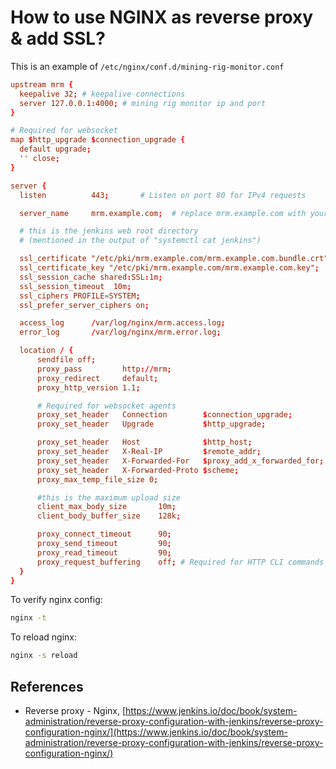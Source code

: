 # How to use NGINX as reverse proxy & add SSL?

This is an example of `/etc/nginx/conf.d/mining-rig-monitor.conf`

```conf
upstream mrm {
  keepalive 32; # keepalive connections
  server 127.0.0.1:4000; # mining rig monitor ip and port
}

# Required for websocket
map $http_upgrade $connection_upgrade {
  default upgrade;
  '' close;
}

server {
  listen          443;       # Listen on port 80 for IPv4 requests

  server_name     mrm.example.com;  # replace mrm.example.com with your server domain name

  # this is the jenkins web root directory
  # (mentioned in the output of "systemctl cat jenkins")

  ssl_certificate "/etc/pki/mrm.example.com/mrm.example.com.bundle.crt";
  ssl_certificate_key "/etc/pki/mrm.example.com/mrm.example.com.key";
  ssl_session_cache shared:SSL:1m;
  ssl_session_timeout  10m;
  ssl_ciphers PROFILE=SYSTEM;
  ssl_prefer_server_ciphers on;

  access_log      /var/log/nginx/mrm.access.log;
  error_log       /var/log/nginx/mrm.error.log;

  location / {
      sendfile off;
      proxy_pass         http://mrm;
      proxy_redirect     default;
      proxy_http_version 1.1;

      # Required for websocket agents
      proxy_set_header   Connection        $connection_upgrade;
      proxy_set_header   Upgrade           $http_upgrade;

      proxy_set_header   Host              $http_host;
      proxy_set_header   X-Real-IP         $remote_addr;
      proxy_set_header   X-Forwarded-For   $proxy_add_x_forwarded_for;
      proxy_set_header   X-Forwarded-Proto $scheme;
      proxy_max_temp_file_size 0;

      #this is the maximum upload size
      client_max_body_size       10m;
      client_body_buffer_size    128k;

      proxy_connect_timeout      90;
      proxy_send_timeout         90;
      proxy_read_timeout         90;
      proxy_request_buffering    off; # Required for HTTP CLI commands
  }
}
```

To verify nginx config:
```sh
nginx -t
```

To reload nginx:
```sh
nginx -s reload
```

## References
- Reverse proxy - Nginx, [https://www.jenkins.io/doc/book/system-administration/reverse-proxy-configuration-with-jenkins/reverse-proxy-configuration-nginx/](https://www.jenkins.io/doc/book/system-administration/reverse-proxy-configuration-with-jenkins/reverse-proxy-configuration-nginx/)
